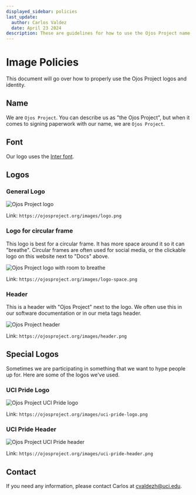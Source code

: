 ```yaml
---
displayed_sidebar: policies
last_update:
  author: Carlos Valdez
  date: April 23 2024
description: These are guidelines for how to use the Ojos Project name and logos.
---
```


# Image Policies

This document will go over how to properly use the Ojos Project logos and
identity.

## Name

We are `Ojos Project`. You can describe us as "the Ojos Project", but when
it comes to signing paperwork with our name, we are `Ojos Project`.

## Font

Our logo uses the [Inter font](https://github.com/rsms/inter).

## Logos

### General Logo

![Ojos Project logo](@site/static/images/logo.png)

Link: `https://ojosproject.org/images/logo.png`

### Logo for circular frame

This logo is best for a circular frame. It has more space around it so it can
"breathe". Circular frames are often used for social media, or the clickable
logo on this website next to "Docs" above.

![Ojos Project logo with room to breathe](@site/static/images/logo-space.png)

Link: `https://ojosproject.org/images/logo-space.png`

### Header

This is a header with "Ojos Project" next to the logo. We often use this in our
software documentation or in our meta tags header.

![Ojos Project header](@site/static/images/header.png)

Link: `https://ojosproject.org/images/header.png`

## Special Logos

Sometimes we are participating in something that we want to hype people up for.
Here are some of the logos we've used.

### UCI Pride Logo

![Ojos Project UCI Pride logo](@site/static/images/uci-pride-logo.png)

Link: `https://ojosproject.org/images/uci-pride-logo.png`

### UCI Pride Header

![Ojos Project UCI Pride header](@site/static/images/uci-pride-header.png)

Link: `https://ojosproject.org/images/uci-pride-header.png`

## Contact

If you need any information, please contact Carlos at
[cvaldezh@uci.edu](mailto:cvaldezh@uci.edu).
